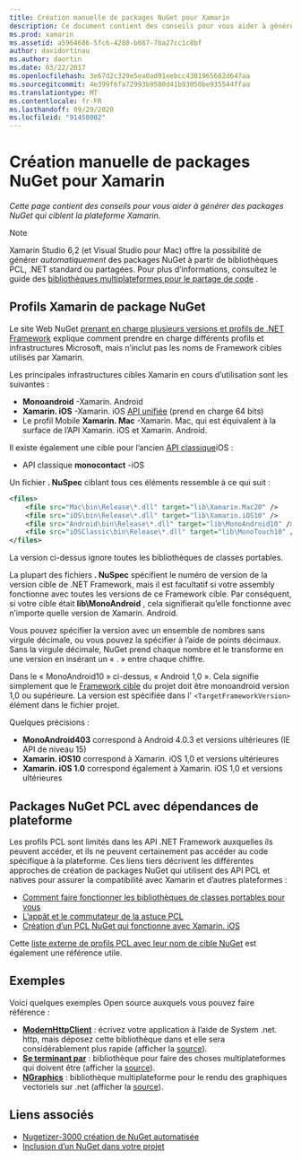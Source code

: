 ```yaml
---
title: Création manuelle de packages NuGet pour Xamarin
description: Ce document contient des conseils pour vous aider à générer des packages NuGet qui ciblent la plateforme Xamarin. Il décrit les profils Xamarin de package NuGet, les packages NuGet PCL avec les dépendances de plateforme et les liens vers divers exemples Open source.
ms.prod: xamarin
ms.assetid: a5964686-5fc6-4280-b087-7ba27cc1c8bf
author: davidortinau
ms.author: daortin
ms.date: 03/22/2017
ms.openlocfilehash: 3e67d2c329e5ea0ad91eebcc4301965682d647aa
ms.sourcegitcommit: 4e399f6fa72993b9580d41b93050be935544ffaa
ms.translationtype: MT
ms.contentlocale: fr-FR
ms.lasthandoff: 09/29/2020
ms.locfileid: "91458002"
---
```

# <a name="manually-creating-nuget-packages-for-xamarin"></a>Création manuelle de packages NuGet pour Xamarin

_Cette page contient des conseils pour vous aider à générer des packages NuGet qui ciblent la plateforme Xamarin._

> [!NOTE]
> Xamarin Studio 6,2 (et Visual Studio pour Mac) offre la possibilité de générer _automatiquement_ des packages NuGet à partir de bibliothèques PCL, .NET standard ou partagées. Pour plus d’informations, consultez le guide des [bibliothèques multiplateformes pour le partage de code](~/cross-platform/app-fundamentals/nuget-multiplatform-libraries/index.md) .

## <a name="nuget-package-xamarin-profiles"></a>Profils Xamarin de package NuGet

Le site Web NuGet [prenant en charge plusieurs versions et profils de .NET Framework](https://docs.nuget.org/create/enforced-package-conventions) explique comment prendre en charge différents profils et infrastructures Microsoft, mais n’inclut pas les noms de Framework cibles utilisés par Xamarin.

Les principales infrastructures cibles Xamarin en cours d’utilisation sont les suivantes :

- **Monoandroid** -Xamarin. Android
- **Xamarin. iOS** -Xamarin. iOS [API unifiée](~/cross-platform/macios/unified/index.md) (prend en charge 64 bits)
- Le profil Mobile **Xamarin. Mac** -Xamarin. Mac, qui est équivalent à la surface de l’API Xamarin. iOS et Xamarin. Android.

Il existe également une cible pour l’ancien [API classique](~/cross-platform/macios/unified/index.md)iOS :

- API classique **monocontact** -iOS

Un fichier **. NuSpec** ciblant tous ces éléments ressemble à ce qui suit :

```xml
<files>
    <file src="Mac\bin\Release\*.dll" target="lib\Xamarin.Mac20" />
    <file src="iOS\bin\Release\*.dll" target="lib\Xamarin.iOS10" />
    <file src="Android\bin\Release\*.dll" target="lib\MonoAndroid10" />
    <file src="iOSClassic\bin\Release\*.dll" target="lib\MonoTouch10" />
</files>
```

La version ci-dessus ignore toutes les bibliothèques de classes portables.

La plupart des fichiers **. NuSpec** spécifient le numéro de version de la version cible de .NET Framework, mais il est facultatif si votre assembly fonctionne avec toutes les versions de ce Framework cible. Par conséquent, si votre cible était **lib\MonoAndroid** , cela signifierait qu’elle fonctionne avec n’importe quelle version de Xamarin. Android.

Vous pouvez spécifier la version avec un ensemble de nombres sans virgule décimale, ou vous pouvez la spécifier à l’aide de points décimaux. Sans la virgule décimale, NuGet prend chaque nombre et le transforme en une version en insérant un « . » entre chaque chiffre.

Dans le « MonoAndroid10 » ci-dessus, « Android 1,0 ». Cela signifie simplement que le [Framework cible](~/android/app-fundamentals/android-api-levels.md) du projet doit être monoandroid version 1,0 ou supérieure. La version est spécifiée dans l' `<TargetFrameworkVersion>` élément dans le fichier projet.

Quelques précisions :

- **MonoAndroid403** correspond à Android 4.0.3 et versions ultérieures (IE API de niveau 15)
- **Xamarin. iOS10** correspond à Xamarin. iOS 1,0 et versions ultérieures
- **Xamarin. iOS 1.0** correspond également à Xamarin. iOS 1,0 et versions ultérieures

## <a name="pcl-nugets-with-platform-dependencies"></a>Packages NuGet PCL avec dépendances de plateforme

Les profils PCL sont limités dans les API .NET Framework auxquelles ils peuvent accéder, et ils ne peuvent certainement pas accéder au code spécifique à la plateforme. Ces liens tiers décrivent les différentes approches de création de packages NuGet qui utilisent des API PCL et natives pour assurer la compatibilité avec Xamarin et d’autres plateformes :

- [Comment faire fonctionner les bibliothèques de classes portables pour vous](https://blogs.msdn.com/b/dsplaisted/archive/2012/08/27/how-to-make-portable-class-libraries-work-for-you.aspx)
- [L’appât et le commutateur de la astuce PCL](https://log.paulbetts.org/the-bait-and-switch-pcl-trick/)
- [Création d’un PCL NuGet qui fonctionne avec Xamarin. iOS](https://www.jimbobbennett.io/creating-a-nuget-pcl-that-works-with-xamarin-ios/)

Cette [liste externe de profils PCL avec leur nom de cible NuGet](https://portablelibraryprofiles.stephencleary.com) est également une référence utile.

## <a name="examples"></a>Exemples

Voici quelques exemples Open source auxquels vous pouvez faire référence :

- [**ModernHttpClient**](https://www.nuget.org/packages/modernhttpclient/) : écrivez votre application à l’aide de System .net. http, mais déposez cette bibliothèque dans et elle sera considérablement plus rapide (afficher la [source](https://github.com/paulcbetts/ModernHttpClient)).
- [**Se terminant par**](https://www.nuget.org/packages/Splat/) : bibliothèque pour faire des choses multiplateformes qui doivent être (afficher la [source](https://github.com/paulcbetts/Splat)).
- [**NGraphics**](https://www.nuget.org/packages/NGraphics/) : bibliothèque multiplateforme pour le rendu des graphiques vectoriels sur .net (afficher la [source](https://github.com/praeclarum/NGraphics/blob/master/NGraphics.nuspec)).

## <a name="related-links"></a>Liens associés

- [Nugetizer-3000 création de NuGet automatisée](~/cross-platform/app-fundamentals/nuget-multiplatform-libraries/index.md)       
- [Inclusion d’un NuGet dans votre projet](/visualstudio/mac/nuget-walkthrough)